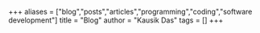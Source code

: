 +++
aliases = ["blog","posts","articles","programming","coding","software development"]
title = "Blog"
author = "Kausik Das"
tags = []
+++
